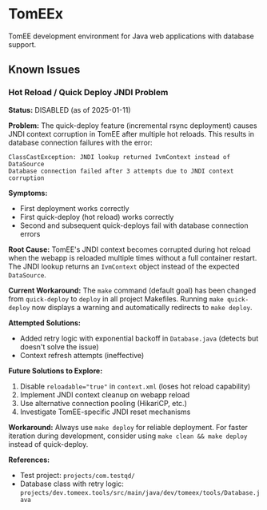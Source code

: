 # TomEEx

TomEE development environment for Java web applications with database support.

## Known Issues

### Hot Reload / Quick Deploy JNDI Problem

**Status:** DISABLED (as of 2025-01-11)

**Problem:** The quick-deploy feature (incremental rsync deployment) causes JNDI context corruption in TomEE after multiple hot reloads. This results in database connection failures with the error:

```
ClassCastException: JNDI lookup returned IvmContext instead of DataSource
Database connection failed after 3 attempts due to JNDI context corruption
```

**Symptoms:**
- First deployment works correctly
- First quick-deploy (hot reload) works correctly
- Second and subsequent quick-deploys fail with database connection errors

**Root Cause:**
TomEE's JNDI context becomes corrupted during hot reload when the webapp is reloaded multiple times without a full container restart. The JNDI lookup returns an `IvmContext` object instead of the expected `DataSource`.

**Current Workaround:**
The `make` command (default goal) has been changed from `quick-deploy` to `deploy` in all project Makefiles. Running `make quick-deploy` now displays a warning and automatically redirects to `make deploy`.

**Attempted Solutions:**
- Added retry logic with exponential backoff in `Database.java` (detects but doesn't solve the issue)
- Context refresh attempts (ineffective)

**Future Solutions to Explore:**
1. Disable `reloadable="true"` in `context.xml` (loses hot reload capability)
2. Implement JNDI context cleanup on webapp reload
3. Use alternative connection pooling (HikariCP, etc.)
4. Investigate TomEE-specific JNDI reset mechanisms

**Workaround:**
Always use `make deploy` for reliable deployment. For faster iteration during development, consider using `make clean && make deploy` instead of quick-deploy.

**References:**
- Test project: `projects/com.testqd/`
- Database class with retry logic: `projects/dev.tomeex.tools/src/main/java/dev/tomeex/tools/Database.java`
